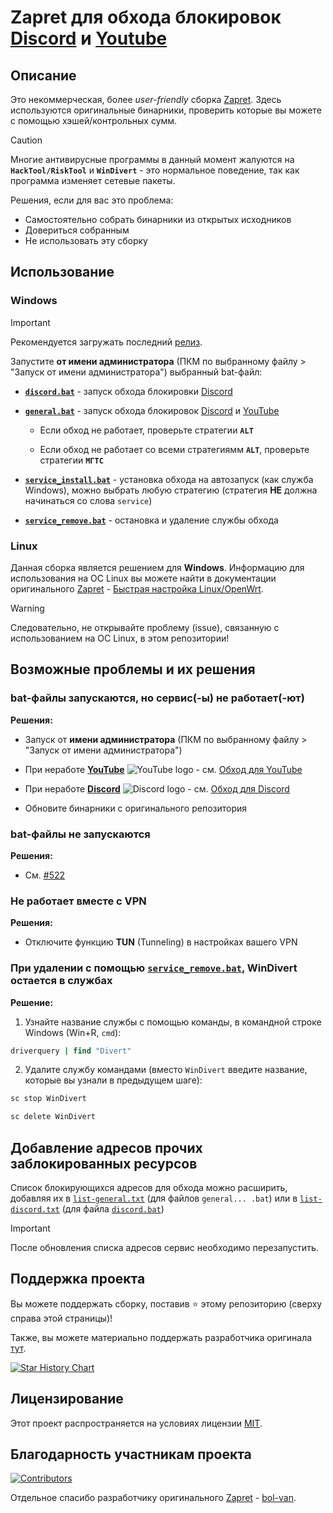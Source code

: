 # Zapret для обхода блокировок [Discord](https://discord.com) и [Youtube](https://youtube.com)

## Описание

Это некоммерческая, более *user-friendly* сборка [Zapret](https://github.com/bol-van/zapret). Здесь используются оригинальные бинарники, проверить которые вы можете с помощью хэшей/контрольных сумм.

> [!CAUTION]
> Многие антивирусные программы в данный момент жалуются на **`HackTool/RiskTool`** и **`WinDivert`** - это нормальное поведение, так как программа изменяет сетевые пакеты.
>
> Решения, если для вас это проблема:
>
> - Самостоятельно собрать бинарники из открытых исходников
> - Довериться собранным
> - Не использовать эту сборку

## Использование

### Windows

> [!IMPORTANT]
> Рекомендуется загружать последний [релиз](https://github.com/Flowseal/zapret-discord-youtube/releases/latest).

Запустите **от имени администратора** (ПКМ по выбранному файлу > "Запуск от имени администратора") выбранный bat-файл:

- [**`discord.bat`**](./discord.bat) - запуск обхода блокировки [Discord](https://discord.com/)

- [**`general.bat`**](./general.bat) - запуск обхода блокировок [Discord](https://discord.com/) и [YouTube](https://youtube.com/)

  * Если обход не работает, проверьте стратегии **`ALT`**

  * Если обход не работает со всеми стратегиямм **`ALT`**, проверьте стратегии **`МГТС`**

- [**`service_install.bat`**](./service_install.bat) - установка обхода на автозапуск (как служба Windows), можно выбрать любую стратегию (стратегия **НЕ** должна начинаться со слова `service`)

- [**`service_remove.bat`**](./service_remove.bat) - остановка и удаление службы обхода

### Linux

Данная сборка является решением для **Windows**. Информацию для использования на ОС Linux вы можете найти в документации оригинального [Zapret](https://github.com/bol-van/zapret) - [Быстрая настройка Linux/OpenWrt](https://github.com/bol-van/zapret/blob/master/docs/quick_start.md).

> [!WARNING]
> Следовательно, не открывайте проблему (issue), связанную с использованием на ОС Linux, в этом репозитории!

## Возможные проблемы и их решения

### bat-файлы запускаются, но сервис(-ы) не работает(-ют)

**Решения:**

- Запуск от **имени администратора** (ПКМ по выбранному файлу > "Запуск от имени администратора")

- При неработе [**YouTube**](https://youtube.com) ![YouTube logo](https://cdn-icons-png.flaticon.com/16/3670/3670147.png) - см. [Обход для YouTube](https://github.com/Flowseal/zapret-discord-youtube/discussions/251)

- При неработе [**Discord**](https://discord.com) ![Discord logo](https://cdn-icons-png.flaticon.com/16/906/906361.png) - см. [Обход для Discord](https://github.com/Flowseal/zapret-discord-youtube/discussions/252)

- Обновите бинарники с оригинального репозитория

### bat-файлы не запускаются

**Решения:**

- См. [#522](https://github.com/Flowseal/zapret-discord-youtube/issues/522)

### Не работает вместе с VPN

**Решения:**

- Отключите функцию **TUN** (Tunneling) в настройках вашего VPN

### При удалении с помощью [**`service_remove.bat`**](./service_remove.bat), WinDivert остается в службах

**Решение:**

1. Узнайте название службы с помощью команды, в командной строке Windows (Win+R, `cmd`):

```cmd
driverquery | find "Divert"
```

2. Удалите службу командами (вместо `WinDivert` введите название, которые вы узнали в предыдущем шаге):

```cmd
sc stop WinDivert

sc delete WinDivert
```

## Добавление адресов прочих заблокированных ресурсов

Список блокирующихся адресов для обхода можно расширить, добавляя их в [`list-general.txt`](./list-general.txt) (для файлов `general... .bat`) или в [`list-discord.txt`](./list-discord.txt) (для файла [`discord.bat`](./discord.bat))

> [!IMPORTANT]  
> После обновления списка адресов сервис необходимо перезапустить.

## Поддержка проекта

Вы можете поддержать сборку, поставив :star: этому репозиторию (сверху справа этой страницы)!

Также, вы можете материально поддержать разработчика оригинала [тут](https://github.com/bol-van/zapret/issues/590#issuecomment-2408866758).

<a href="https://star-history.com/#Flowseal/zapret-discord-youtube&Date">
 <picture>
   <source media="(prefers-color-scheme: dark)" srcset="https://api.star-history.com/svg?repos=Flowseal/zapret-discord-youtube&type=Date&theme=dark" />
   <source media="(prefers-color-scheme: light)" srcset="https://api.star-history.com/svg?repos=Flowseal/zapret-discord-youtube&type=Date" />
   <img alt="Star History Chart" src="https://api.star-history.com/svg?repos=Flowseal/zapret-discord-youtube&type=Date" />
 </picture>
</a>

## Лицензирование

Этот проект распространяется на условиях лицензии [MIT](https://github.com/Flowseal/zapret-discord-youtube/blob/main/LICENSE.txt).  

## Благодарность участникам проекта

[![Contributors](https://contrib.rocks/image?repo=Flowseal/zapret-discord-youtube)](https://github.com/Flowseal/zapret-discord-youtube/graphs/contributors)

Отдельное спасибо разработчику оригинального [Zapret](https://github.com/bol-van/zapret) - [bol-van](https://github.com/bol-van).
